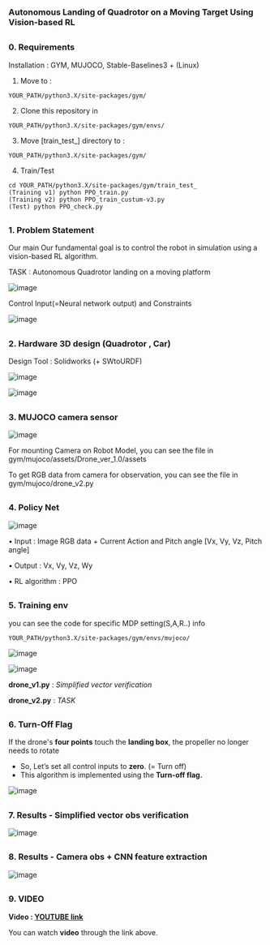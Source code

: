 ### Autonomous Landing of Quadrotor on a Moving Target Using Vision-based RL
##

### 0. Requirements
 Installation : GYM, MUJOCO, Stable-Baselines3 + (Linux)

  1. Move to :

    YOUR_PATH/python3.X/site-packages/gym/

  2. Clone this repository in

    YOUR_PATH/python3.X/site-packages/gym/envs/
    
  3. Move [train_test_] directory to :

    YOUR_PATH/python3.X/site-packages/gym/
    
  4. Train/Test

    cd YOUR_PATH/python3.X/site-packages/gym/train_test_
    (Training v1) python PPO_train.py
    (Training v2) python PPO_train_custum-v3.py
    (Test) python PPO_check.py
    
    
##
### 1. Problem Statement

Our main Our fundamental goal is to control the robot in simulation using a vision-based RL algorithm.

TASK : Autonomous Quadrotor landing on a moving platform

![image](https://user-images.githubusercontent.com/74540268/185775849-b4881703-71ee-4586-89ba-700f46be91fe.png)

Control Input(=Neural network output) and Constraints

![image](https://user-images.githubusercontent.com/74540268/185776322-f5fa4236-0a05-459e-a7a0-0ec807ba0804.png)



##
### 2. Hardware 3D design (Quadrotor , Car)
Design Tool : Solidworks (+ SWtoURDF)

![image](https://user-images.githubusercontent.com/74540268/185776303-fdaf7820-8d68-4629-a288-89ec259749b0.png)

![image](https://user-images.githubusercontent.com/74540268/185776307-e8b13675-5676-4957-b6d4-6578ada9bd79.png)




##
### 3. MUJOCO camera sensor

![image](https://user-images.githubusercontent.com/74540268/185775919-4f4f988f-cbda-4e34-bc03-3f3266dd3ffe.png)

For mounting Camera on Robot Model, you can see the file in gym/mujoco/assets/Drone_ver_1.0/assets

To get RGB data from camera for observation, you can see the file in gym/mujoco/drone_v2.py


##
### 4. Policy Net

![image](https://user-images.githubusercontent.com/74540268/185775942-a8166c51-4d8f-469e-8736-09e43c570ecc.png)


• Input : Image RGB data + Current Action and Pitch angle [Vx, Vy, Vz, Pitch angle] 

• Output : Vx, Vy, Vz, Wy 

• RL algorithm : PPO


##
### 5. Training env
you can see the code for specific MDP setting(S,A,R..) info

    YOUR_PATH/python3.X/site-packages/gym/envs/mujoco/

![image](https://user-images.githubusercontent.com/74540268/185776069-f8405f81-4210-43bd-ae8e-ef32d35d75a7.png)

![image](https://user-images.githubusercontent.com/74540268/185776080-080c067f-6dfe-445c-acf4-8d8806997694.png)


**drone_v1.py** : *Simplified vector verification*

**drone_v2.py** : *TASK*



##
### 6. Turn-Off Flag
If the drone's **four points** touch the **landing box**, the propeller no longer needs to rotate
- So, Let’s set all control inputs to **zero**. (= Turn off)
- This algorithm is implemented using the **Turn-off flag.**

![image](https://user-images.githubusercontent.com/74540268/185776157-647001d5-972e-439f-9519-dd259a906a2a.png)



##
### 7. Results - Simplified vector obs verification


![image](https://user-images.githubusercontent.com/74540268/185776165-aca0bcc1-1f3d-4afd-a6a5-cca552157b31.png)

##
### 8. Results - Camera obs + CNN feature extraction
  

![image](https://user-images.githubusercontent.com/74540268/185776173-31debad8-05aa-4546-94ab-1093d1aadc95.png)


##

### 9. VIDEO

**Video : [YOUTUBE link](https://www.youtube.com/watch?v=5fczajDC63E)**

You can watch **video** through the link above.



##
